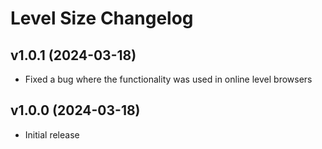 # Level Size Changelog

## v1.0.1 (2024-03-18)
- Fixed a bug where the functionality was used in online level browsers

## v1.0.0 (2024-03-18)
- Initial release